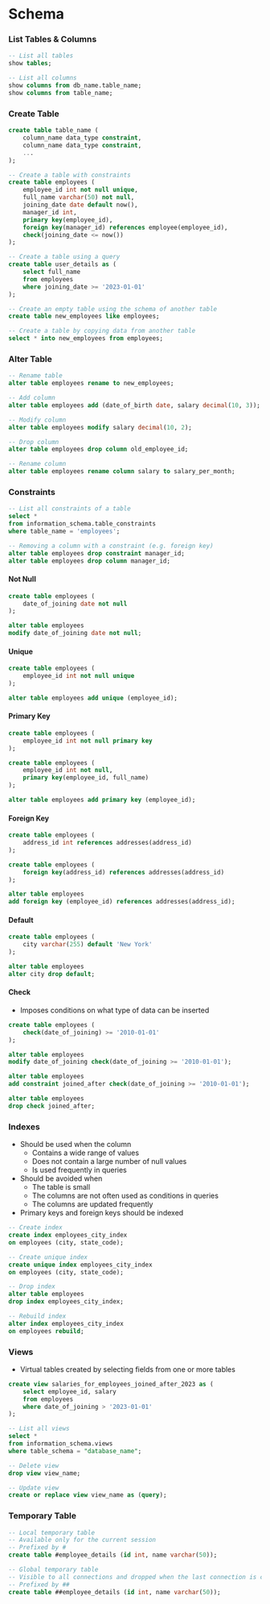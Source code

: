 # Schema

### List Tables & Columns
```sql
-- List all tables
show tables;

-- List all columns
show columns from db_name.table_name;
show columns from table_name;
```

### Create Table
```sql
create table table_name (
    column_name data_type constraint,
    column_name data_type constraint,
    ...
);
```

```sql
-- Create a table with constraints
create table employees (
    employee_id int not null unique,
    full_name varchar(50) not null,
    joining_date date default now(),
    manager_id int,
    primary key(employee_id),
    foreign key(manager_id) references employee(employee_id),
    check(joining_date <= now())
);

-- Create a table using a query
create table user_details as (
    select full_name
    from employees
    where joining_date >= '2023-01-01'
);

-- Create an empty table using the schema of another table
create table new_employees like employees;

-- Create a table by copying data from another table
select * into new_employees from employees;
```

### Alter Table
```sql
-- Rename table
alter table employees rename to new_employees;

-- Add column
alter table employees add (date_of_birth date, salary decimal(10, 3));

-- Modify column
alter table employees modify salary decimal(10, 2);

-- Drop column
alter table employees drop column old_employee_id;

-- Rename column
alter table employees rename column salary to salary_per_month;
```

### Constraints
```sql
-- List all constraints of a table
select *
from information_schema.table_constraints
where table_name = 'employees';

-- Removing a column with a constraint (e.g. foreign key)
alter table employees drop constraint manager_id;
alter table employees drop column manager_id;
```

#### Not Null
```sql
create table employees (
    date_of_joining date not null
);

alter table employees
modify date_of_joining date not null;
```

#### Unique
```sql
create table employees (
    employee_id int not null unique
);

alter table employees add unique (employee_id);
```

#### Primary Key
```sql
create table employees (
    employee_id int not null primary key
);

create table employees (
    employee_id int not null,
    primary key(employee_id, full_name)
);

alter table employees add primary key (employee_id);
```

#### Foreign Key
```sql
create table employees (
    address_id int references addresses(address_id)
);

create table employees (
    foreign key(address_id) references addresses(address_id)
);

alter table employees
add foreign key (employee_id) references addresses(address_id);
```
#### Default
```sql
create table employees (
    city varchar(255) default 'New York'
);

alter table employees
alter city drop default;
```

#### Check
- Imposes conditions on what type of data can be inserted

```sql
create table employees (
    check(date_of_joining) >= '2010-01-01'
);

alter table employees
modify date_of_joining check(date_of_joining >= '2010-01-01');

alter table employees
add constraint joined_after check(date_of_joining >= '2010-01-01');

alter table employees
drop check joined_after;
```

### Indexes
- Should be used when the column
    - Contains a wide range of values
    - Does not contain a large number of null values
    - Is used frequently in queries
- Should be avoided when
    - The table is small
    - The columns are not often used as conditions in queries
    - The columns are updated frequently
- Primary keys and foreign keys should be indexed

```sql
-- Create index
create index employees_city_index
on employees (city, state_code);

-- Create unique index
create unique index employees_city_index
on employees (city, state_code);

-- Drop index
alter table employees
drop index employees_city_index;

-- Rebuild index
alter index employees_city_index
on employees rebuild;
```

### Views
- Virtual tables created by selecting fields from one or more tables

```sql
create view salaries_for_employees_joined_after_2023 as (
    select employee_id, salary
    from employees
    where date_of_joining > '2023-01-01'
);

-- List all views
select *
from information_schema.views
where table_schema = "database_name";

-- Delete view
drop view view_name;

-- Update view
create or replace view view_name as (query);
```

### Temporary Table
```sql
-- Local temporary table
-- Available only for the current session
-- Prefixed by #
create table #employee_details (id int, name varchar(50));

-- Global temporary table
-- Visible to all connections and dropped when the last connection is closed
-- Prefixed by ##
create table ##employee_details (id int, name varchar(50));
```
